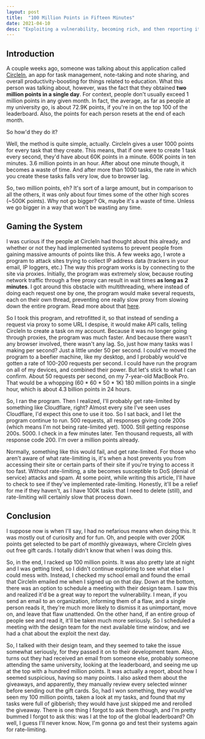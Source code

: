 ```yaml
---
layout: post
title:  "100 Million Points in Fifteen Minutes"
date: 2021-04-10
desc: "Exploiting a vulnerability, becoming rich, and then reporting it. I was responsible, for the most part."
---
```



## Introduction
A couple weeks ago, someone was talking about this application called [CircleIn](https://circleinapp.com), an app for task management, note-taking and note sharing, and overall productivity-boosting for things related to education. What this person was talking about, however, was the fact that they obtained **two million points in a single day**. For context, people don't usually exceed 1 million points in any given month. In fact, the average, as far as people at my university go, is about 72.9K points, if you're in on the top 100 of the leaderboard. Also, the points for each person resets at the end of each month.

So how'd they do it? 

Well, the method is quite simple, actually. CircleIn gives a user 1000 points for every task that they create. This means, that if one were to create 1 task every second, they'd have about 60K points in a minute. 600K points in ten minutes. 3.6 million points in an hour. After about one minute though, it becomes a waste of time. And after more than 1000 tasks, the rate in which you create these tasks falls very low, due to browser lag. 

So, two million points, eh? It's sort of a large amount, but in comparison to all the others, it was only about four times some of the other high scores (~500K points). Why not go bigger? Ok, maybe it's a waste of time. Unless we go bigger in a way that won't be wasting any time.

## Gaming the System

I was curious if the people at CircleIn had thought about this already, and whether or not they had implemented systems to prevent people from gaining massive amounts of points like this. A few weeks ago, I wrote a program to attack sites trying to collect IP address data (trackers in your email, IP loggers, etc.) The way this program works is by connecting to the site via proxies. Initially, the program was extremely slow, because routing network traffic through a free proxy can result in wait times **as long as 2 minutes**. I got around this obstacle with multithreading, where instead of doing each request one by one, the program would make several requests, each on their own thread, preventing one really slow proxy from slowing down the entire program. Read more about that [here](). 

So I took this program, and retrofitted it, so that instead of sending a request via proxy to some URL I despise, it would make API calls, telling CircleIn to create a task on my account. Because it was no longer going through proxies, the program was much faster. And because there wasn't any browser involved, there wasn't any lag. So, just how many tasks was I making per second? Just a little under 50 per second. I could've moved the program to a beefier machine, like my desktop, and I probably would've gotten a rate of 100-200 requests per second. I could have run the program on all of my devices, and combined their power. But let's stick to what I can confirm. About 50 requests per second, on my 7-year-old MacBook Pro. That would be a whopping (60 * 60 * 50 * 1K) 180 million points in a single hour, which is about 4.3 billion points in 24 hours.

So, I ran the program. Then I realized, I'll probably get rate-limited by something like Cloudflare, right? Almost every site I've seen uses Cloudflare, I'd expect this one to use it too. So I sat back, and I let the program continue to run. 500 requests, all responses giving code 200s (which means I'm not being rate-limited yet). 1000. Still getting response 200s. 5000. I check in a few minutes later. Ten thousand requests, all with response code 200. I'm over a million points already. 

Normally, something like this would fail, and get rate-limited. For those who aren't aware of what rate-limiting is, it's when a host prevents you from accessing their site or certain parts of their site if you're trying to access it too fast. Without rate-limiting, a site becomes susceptible to DoS (denial of service) attacks and spam. At some point, while writing this article, I'll have to check to see if they've implemented rate-limiting. Honestly, it'll be a relief for me if they haven't, as I have 100K tasks that I need to delete (still), and rate-limiting will certainly slow that process down. 

## Conclusion

I suppose now is when I'll say, I had no nefarious means when doing this. It was mostly out of curiosity and for fun. Oh, and people with over 200K points get selected to be part of monthly giveaways, where CircleIn gives out free gift cards. I <span title="i did, actually.">totally didn't know that when I was doing this.</span>

So, in the end, I racked up 100 million points. It was also pretty late at night and I was getting tired, so I didn't continue exploring to see what else I could mess with. Instead, I checked my school email and found the email that CircleIn emailed me when I signed up on that day. Down at the bottom, there was an option to schedule a meeting with their design team. I saw this and realized it'd be a great way to report the vulnerability. I mean, if you send an email to an organization, informing them of a flaw, and a single person reads it, they're much more likely to dismiss it as unimportant, move on, and leave that flaw unattended. On the other hand, if an entire group of people see and read it, it'll be taken much more seriously. So I scheduled a meeting with the design team for the next available time window, and we had a chat about the exploit the next day.

So, I talked with their design team, and they seemed to take the issue somewhat seriously, for they passed it on to their development team. Also, turns out they had received an email from someone else, probably someone attending the same university, looking at the leaderboard, and seeing me up at the top with a hundred million points. It was actually a report, about how I seemed suspicious, having so many points. I also asked them about the giveaways, and apparently, they manually review every selected winner before sending out the gift cards. So, had I won something, they would've seen my 100 million points, taken a look at my tasks, and found that my tasks were full of gibberish; they would have just skipped me and rerolled the giveaway. 
There is one thing I forgot to ask them though, and I'm pretty bummed I forgot to ask this: was I at the top of the global leaderboard? Oh well, I guess I'll never know. Now, I'm gonna go and test their systems again for rate-limiting.